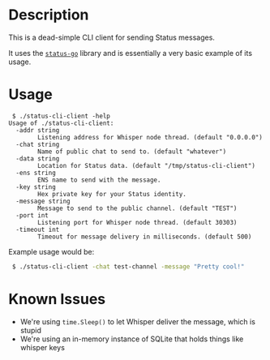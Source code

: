 # Description

This is a dead-simple CLI client for sending Status messages.

It uses the [`status-go`](https://github.com/status-im/status-go) library and is essentially a very basic example of its usage.

# Usage

```
 $ ./status-cli-client -help
Usage of ./status-cli-client:
  -addr string
    	Listening address for Whisper node thread. (default "0.0.0.0")
  -chat string
    	Name of public chat to send to. (default "whatever")
  -data string
    	Location for Status data. (default "/tmp/status-cli-client")
  -ens string
    	ENS name to send with the message.
  -key string
    	Hex private key for your Status identity.
  -message string
    	Message to send to the public channel. (default "TEST")
  -port int
    	Listening port for Whisper node thread. (default 30303)
  -timeout int
    	Timeout for message delivery in milliseconds. (default 500)
```

Example usage would be:
```bash
 $ ./status-cli-client -chat test-channel -message "Pretty cool!"
```

# Known Issues

* We're using `time.Sleep()` to let Whisper deliver the message, which is stupid
* We're using an in-memory instance of SQLite that holds things like whisper keys
